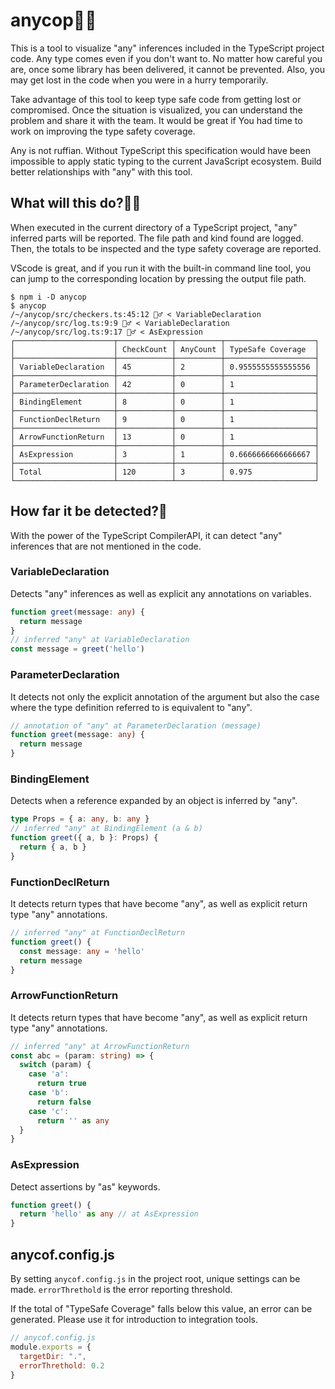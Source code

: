 # anycop👮‍♂️

This is a tool to visualize "any" inferences included in the TypeScript project code. Any type comes even if you don't want to. No matter how careful you are, once some library has been delivered, it cannot be prevented. Also, you may get lost in the code when you were in a hurry temporarily.

Take advantage of this tool to keep type safe code from getting lost or compromised. Once the situation is visualized, you can understand the problem and share it with the team. It would be great if You had time to work on improving the type safety coverage.

Any is not ruffian. Without TypeScript this specification would have been impossible to apply static typing to the current JavaScript ecosystem. Build better relationships with "any" with this tool.



## What will this do?👮‍♀️
When executed in the current directory of a TypeScript project, "any" inferred parts will be reported. The file path and kind found are logged. Then, the totals to be inspected and the type safety coverage are reported.

VScode is great, and if you run it with the built-in command line tool, you can jump to the corresponding location by pressing the output file path.

```terminal
$ npm i -D anycop
$ anycop
/~/anycop/src/checkers.ts:45:12 👮‍♂️ < VariableDeclaration
/~/anycop/src/log.ts:9:9 👮‍♂️ < VariableDeclaration
/~/anycop/src/log.ts:9:17 👮‍♂️ < AsExpression
┌──────────────────────┬────────────┬──────────┬────────────────────┐
│                      │ CheckCount │ AnyCount │ TypeSafe Coverage  │
├──────────────────────┼────────────┼──────────┼────────────────────┤
│ VariableDeclaration  │ 45         │ 2        │ 0.9555555555555556 │
├──────────────────────┼────────────┼──────────┼────────────────────┤
│ ParameterDeclaration │ 42         │ 0        │ 1                  │
├──────────────────────┼────────────┼──────────┼────────────────────┤
│ BindingElement       │ 8          │ 0        │ 1                  │
├──────────────────────┼────────────┼──────────┼────────────────────┤
│ FunctionDeclReturn   │ 9          │ 0        │ 1                  │
├──────────────────────┼────────────┼──────────┼────────────────────┤
│ ArrowFunctionReturn  │ 13         │ 0        │ 1                  │
├──────────────────────┼────────────┼──────────┼────────────────────┤
│ AsExpression         │ 3          │ 1        │ 0.6666666666666667 │
├──────────────────────┼────────────┼──────────┼────────────────────┤
│ Total                │ 120        │ 3        │ 0.975              │
└──────────────────────┴────────────┴──────────┴────────────────────┘
```

## How far it be detected?🚨
With the power of the TypeScript CompilerAPI, it can detect "any" inferences that are not mentioned in the code.


### VariableDeclaration
Detects "any" inferences as well as explicit any annotations on variables.

```typescript
function greet(message: any) {
  return message
}
// inferred "any" at VariableDeclaration
const message = greet('hello')
```


### ParameterDeclaration
It detects not only the explicit annotation of the argument but also the case where the type definition referred to is equivalent to "any".

```typescript
// annotation of "any" at ParameterDeclaration (message)
function greet(message: any) {
  return message
}
```


### BindingElement
Detects when a reference expanded by an object is inferred by "any".

```typescript
type Props = { a: any, b: any }
// inferred "any" at BindingElement (a & b)
function greet({ a, b }: Props) {
  return { a, b }
}
```


### FunctionDeclReturn
It detects return types that have become "any", as well as explicit return type "any" annotations.

```typescript
// inferred "any" at FunctionDeclReturn
function greet() {
  const message: any = 'hello'
  return message
}
```


### ArrowFunctionReturn
It detects return types that have become "any", as well as explicit return type "any" annotations.

```typescript
// inferred "any" at ArrowFunctionReturn
const abc = (param: string) => {
  switch (param) {
    case 'a':
      return true
    case 'b':
      return false
    case 'c':
      return '' as any
  }
}
```


### AsExpression
Detect assertions by "as" keywords.

```typescript
function greet() {
  return 'hello' as any // at AsExpression
}
```


## anycof.config.js
By setting `anycof.config.js` in the project root, unique settings can be made. `errorThrethold` is the error reporting threshold.

If the total of "TypeSafe Coverage" falls below this value, an error can be generated. Please use it for introduction to integration tools.

```javascript
// anycof.config.js
module.exports = {
  targetDir: ".",
  errorThrethold: 0.2
}
```
